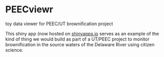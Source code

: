 # PEECviewr
toy data viewer for PEEC/UT brownification project

This shiny app (now hosted on [shinyapps.io](http://adsteen.shinyapps.io/PEECviewr) serves as an example of the kind of thing we would build as part of a UT/PEEC project to monitor brownification in the source waters of the Delaware River using citizen science.
